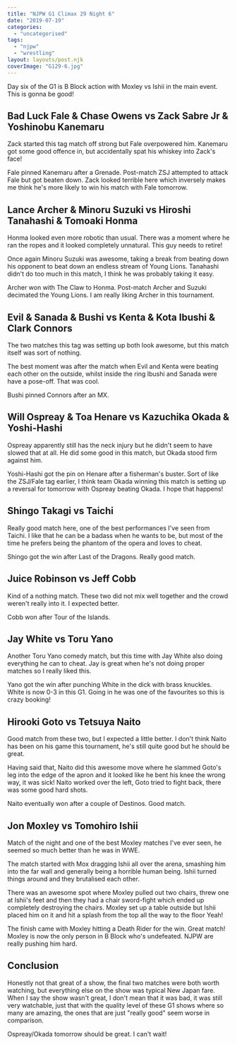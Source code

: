 ```yaml
---
title: "NJPW G1 Climax 29 Night 6"
date: "2019-07-19"
categories: 
  - "uncategorised"
tags: 
  - "njpw"
  - "wrestling"
layout: layouts/post.njk
coverImage: "G129-6.jpg"
---
```


Day six of the G1 is B Block action with Moxley vs Ishii in the main event. This is gonna be good!

## Bad Luck Fale & Chase Owens vs Zack Sabre Jr & Yoshinobu Kanemaru

Zack started this tag match off strong but Fale overpowered him. Kanemaru got some good offence in, but accidentally spat his whiskey into Zack's face!

Fale pinned Kanemaru after a Grenade. Post-match ZSJ attempted to attack Fale but got beaten down. Zack looked terrible here which inversely makes me think he's more likely to win his match with Fale tomorrow.

## Lance Archer & Minoru Suzuki vs Hiroshi Tanahashi & Tomoaki Honma

Honma looked even more robotic than usual. There was a moment where he ran the ropes and it looked completely unnatural. This guy needs to retire!

Once again Minoru Suzuki was awesome, taking a break from beating down his opponent to beat down an endless stream of Young Lions. Tanahashi didn't do too much in this match, I think he was probably taking it easy.

Archer won with The Claw to Honma. Post-match Archer and Suzuki decimated the Young Lions. I am really liking Archer in this tournament.

## Evil & Sanada & Bushi vs Kenta & Kota Ibushi & Clark Connors

The two matches this tag was setting up both look awesome, but this match itself was sort of nothing.

The best moment was after the match when Evil and Kenta were beating each other on the outside, whilst inside the ring Ibushi and Sanada were have a pose-off. That was cool.

Bushi pinned Connors after an MX.

## Will Ospreay & Toa Henare vs Kazuchika Okada & Yoshi-Hashi

Ospreay apparently still has the neck injury but he didn't seem to have slowed that at all. He did some good in this match, but Okada stood firm against him.

Yoshi-Hashi got the pin on Henare after a fisherman's buster. Sort of like the ZSJ/Fale tag earlier, I think team Okada winning this match is setting up a reversal for tomorrow with Ospreay beating Okada. I hope that happens!

## Shingo Takagi vs Taichi

Really good match here, one of the best performances I've seen from Taichi. I like that he can be a badass when he wants to be, but most of the time he prefers being the phantom of the opera and loves to cheat.

Shingo got the win after Last of the Dragons. Really good match.

## Juice Robinson vs Jeff Cobb

Kind of a nothing match. These two did not mix well together and the crowd weren't really into it. I expected better.

Cobb won after Tour of the Islands.

## Jay White vs Toru Yano

Another Toru Yano comedy match, but this time with Jay White also doing everything he can to cheat. Jay is great when he's not doing proper matches so I really liked this.

Yano got the win after punching White in the dick with brass knuckles. White is now 0-3 in this G1. Going in he was one of the favourites so this is crazy booking!

## Hirooki Goto vs Tetsuya Naito

Good match from these two, but I expected a little better. I don't think Naito has been on his game this tournament, he's still quite good but he should be great.

Having said that, Naito did this awesome move where he slammed Goto's leg into the edge of the apron and it looked like he bent his knee the wrong way, it was sick! Naito worked over the left, Goto tried to fight back, there was some good hard shots.

Naito eventually won after a couple of Destinos. Good match.

## Jon Moxley vs Tomohiro Ishii

Match of the night and one of the best Moxley matches I've ever seen, he seemed so much better than he was in WWE.

The match started with Mox dragging Ishii all over the arena, smashing him into the far wall and generally being a horrible human being. Ishii turned things around and they brutalised each other.

There was an awesome spot where Moxley pulled out two chairs, threw one at Ishii's feet and then they had a chair sword-fight which ended up completely destroying the chairs. Moxley set up a table outside but Ishii placed him on it and hit a splash from the top all the way to the floor Yeah!

The finish came with Moxley hitting a Death Rider for the win. Great match! Moxley is now the only person in B Block who's undefeated. NJPW are really pushing him hard.

## Conclusion

Honestly not that great of a show, the final two matches were both worth watching, but everything else on the show was typical New Japan fare. When I say the show wasn't great, I don't mean that it was bad, it was still very watchable, just that with the quality level of these G1 shows where so many are amazing, the ones that are just "really good" seem worse in comparison.

Ospreay/Okada tomorrow should be great. I can't wait!
